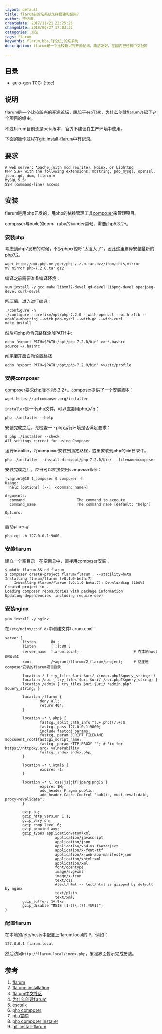 ```yaml
---
layout: default
title: flarum轻论坛系统怎样搭建和使用?
author: 李佶澳
createdate: 2017/11/21 22:25:26
changedate: 2018/06/27 17:03:32
categories: 方法
tags: flarum
keywords: flarum,bbs,轻论坛,论坛系统
description: flarum是一个比较新兴的开源论坛，简洁友好，在国内已经有中文社区

---
```


## 目录
* auto-gen TOC:
{:toc}

## 说明

flarum是一个比较新兴的开源论坛，脱胎于[esoTalk][4]，[为什么创建flarum][4]介绍了这个项目的缘由。

不过flarum目前还是beta版本，官方不建议在生产环境中使用。

下面的操作过程在[git: install-flarum][9]中有记录。

## 要求

	A web server: Apache (with mod_rewrite), Nginx, or Lighttpd
	PHP 5.6+ with the following extensions: mbstring, pdo_mysql, openssl, json, gd, dom, fileinfo
	MySQL 5.5+
	SSH (command-line) access

## 安装

flarum是用php开发的，用php的依赖管理工具[composer][6]来管理项目。

composer与node的npm、ruby的bunder类似，需要php5.3.2+。

### 安装php

考虑到php7发布的时候，不少phper惊呼“太强大了”，因此这里编译安装最新的[php7.2][7]。

	wget http://am1.php.net/get/php-7.2.0.tar.bz2/from/this/mirror
	mv mirror php-7.2.0.tar.gz2

编译之前需要准备编译环境：

	yum install -y gcc make libxml2-devel gd-devel libpng-devel openjpeg-devel curl-devel

解压后，进入进行编译：

	./configure -h 
	./configure --prefix=/opt/php-7.2.0 --with-openssl --with-zlib --enable-mbstring --with-pdo-mysql --with-gd --with-curl
	make install 

然后将php命令的路径添加PATH中:

	echo 'export PATH=$PATH:/opt/php-7.2.0/bin' >>~/.bashrc
	source ~/.bashrc

如果要开后自动设置路径：

	echo 'export PATH=$PATH:/opt/php-7.2.0/bin' >>/etc/profile

### 安装composer

composer要求php版本为5.3.2+。[composer][6]提供了一个安装[脚本][8]：

	wget https://getcomposer.org/installer

`installer`是一个php文件，可以直接用php运行：

	php ./installer --help

安装完成之后，先检查一下php运行环境是否满足要求：

	$ php ./installer --check
	All settings correct for using Composer

运行installer，将composer安装到指定路径，这里安装到php的bin目录中。

	php ./installer --install-dir=/opt/php-7.2.0/bin/ --filename=composer

安装完成之后，应当可以直接使用composer命令：

	[vagrant@10 1_composer]$ composer -h
	Usage:
	  help [options] [--] [<command_name>]
	
	Arguments:
	  command                        The command to execute
	  command_name                   The command name [default: "help"]
	
	Options:
	...

启动php-cgi

	php-cgi -b 127.0.0.1:9000

### 安装flarum

建立一个空目录，在空目录中，直接用composer安装：

	$ mkdir flarum && cd flarum
	$ composer create-project flarum/flarum . --stability=beta
	Installing flarum/flarum (v0.1.0-beta.7)
	  - Installing flarum/flarum (v0.1.0-beta.7): Downloading (100%)
	Created project in .
	Loading composer repositories with package information
	Updating dependencies (including require-dev)

### 安装nginx

	yum install -y nginx

在`/etc/nginx/conf.d/`中创建文件flarum.conf：

	server {
	        listen       80 ;
	        listen       [::]:80 ;
	        server_name  flarum.local;                         # 在本地host配置域名
	        root         /vagrant/flarum/2_flarum/project;     # 这里是composer安装的flarum项目目录
	
	        location / { try_files $uri $uri/ /index.php?$query_string; }
	        location /api { try_files $uri $uri/ /api.php?$query_string; }
	        location /admin { try_files $uri $uri/ /admin.php?$query_string; }
	
	        location /flarum {
	                deny all;
	                return 404;
	        }
	
	        location ~* \.php$ {
	                fastcgi_split_path_info ^(.+.php)(/.+)$;
	                fastcgi_pass 127.0.0.1:9000;
	                include fastcgi_params;
	                fastcgi_param SCRIPT_FILENAME $document_root$fastcgi_script_name;
	                fastcgi_param HTTP_PROXY ""; # Fix for https://httpoxy.org/ vulnerability
	                fastcgi_index index.php;
	        }
	
	        location ~* \.html$ {
	                expires -1;
	        }
	
	        location ~* \.(css|js|gif|jpe?g|png)$ {
	                expires 1M;
	                add_header Pragma public;
	                add_header Cache-Control "public, must-revalidate, proxy-revalidate";
	        }
	
	        gzip on;
	        gzip_http_version 1.1;
	        gzip_vary on;
	        gzip_comp_level 6;
	        gzip_proxied any;
	        gzip_types application/atom+xml
	                       application/javascript
	                       application/json
	                       application/vnd.ms-fontobject
	                       application/x-font-ttf
	                       application/x-web-app-manifest+json
	                       application/xhtml+xml
	                       application/xml
	                       font/opentype
	                       image/svg+xml
	                       image/x-icon
	                       text/css
	                       #text/html -- text/html is gzipped by default by nginx
	                       text/plain
	                       text/xml;
	        gzip_buffers 16 8k;
	        gzip_disable "MSIE [1-6]\.(?!.*SV1)";
	}

### 配置flarum

在本地的/etc/hosts中配置上flarum.local的IP，例如：

	127.0.0.1 flarum.local

然后访问`http://flarum.local/index.php`，按照界面提示完成安装。

## 参考

1. [flarum][1]
2. [flarum: installation][2]
3. [flarum中文社区][3]
4. [为什么创建flarum][4]
5. [esotalk][5]
6. [php composer][6]
7. [php官网][7]
8. [php composer installer][8]
9. [git: install-flarum][9]

[1]: http://flarum.org/  "flarum" 
[2]: http://flarum.org/docs/installation/ "flarum: installation"
[3]: http://discuss.flarum.org.cn/ "flarum中文社区"
[4]: http://discuss.flarum.org.cn/d/115 "为什么创建flarum"
[5]: https://esotalk.org/ "esotalk"
[6]: https://getcomposer.org/  "php composer"
[7]: http://php.net/  "php官网"
[8]: https://github.com/composer/getcomposer.org/blob/master/web/installer "php composer installer"
[9]: https://github.com/lijiaocn/install-flarum  "git: install-flarum"

